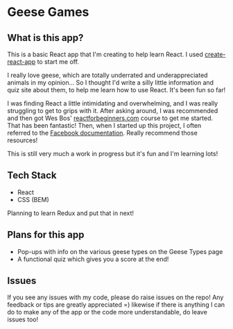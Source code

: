 # Geese Games

## What is this app?
This is a basic React app that I'm creating to help learn React. I used [create-react-app](https://github.com/facebookincubator/create-react-app) to start me off. 

I really love geese, which are totally underrated and underappreciated animals in my opinion... So I thought I'd write a silly little information and quiz site about them, to help me learn how to use React. It's been fun so far!

I was finding React a little intimidating and overwhelming, and I was really struggling to get to grips with it. After asking around, I was recommended and then got Wes Bos' [reactforbeginners.com](reactforbeginners.com) course to get me started. That has been fantastic! Then, when I started up this project, I often referred to the [Facebook documentation](https://facebook.github.io/react/docs/hello-world.html). Really recommend those resources!

This is still very much a work in progress but it's fun and I'm learning lots!


## Tech Stack
- React
- CSS (BEM)

Planning to learn Redux and put that in next!


## Plans for this app
- Pop-ups with info on the various geese types on the Geese Types page
- A functional quiz which gives you a score at the end!


## Issues
If you see any issues with my code, please do raise issues on the repo! Any feedback or tips are greatly appreciated =) likewise if there is anything I can do to make any of the app or the code more understandable, do leave issues too!
